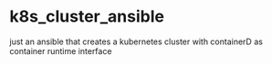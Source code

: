 # k8s_cluster_ansible
just an ansible that creates a kubernetes cluster with containerD as container runtime interface
